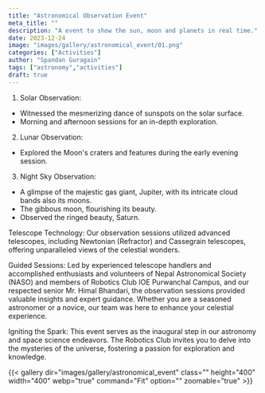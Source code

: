 ```yaml
---
title: "Astronomical Observation Event"
meta_title: ""
description: "A event to show the sun, moon and planets in real time."
date: 2023-12-24
image: "images/gallery/astronomical_event/01.png"
categories: ["Activities"]
author: "Spandan Guragain"
tags: ["astronomy","activities"]
draft: true
---
```


1. Solar Observation:
- Witnessed the mesmerizing dance of sunspots on the solar surface.
- Morning and afternoon sessions for an in-depth exploration.

2. Lunar Observation:
- Explored the Moon's craters and features during the early evening session.

3. Night Sky Observation:
- A glimpse of the majestic gas giant, Jupiter, with its intricate cloud bands also its moons.
- The gibbous moon, flourishing its beauty.
- Observed the ringed beauty, Saturn.

Telescope Technology:
Our observation sessions utilized advanced telescopes, including Newtonian (Refractor) and Cassegrain telescopes, offering unparalleled views of the celestial wonders.

Guided Sessions:
Led by experienced telescope handlers and accomplished enthusiasts and volunteers of Nepal Astronomical Society (NASO) and members of Robotics Club IOE Purwanchal Campus, and our respected senior Mr. Himal Bhandari, the observation sessions provided valuable insights and expert guidance. Whether you are a seasoned astronomer or a novice, our team was here to enhance your celestial experience.

Igniting the Spark:
This event serves as the inaugural step in our astronomy and space science endeavors. The Robotics Club invites you to delve into the mysteries of the universe, fostering a passion for exploration and knowledge.

{{< gallery dir="images/gallery/astronomical_event" class="" height="400" width="400" webp="true" command="Fit" option="" zoomable="true" >}}

